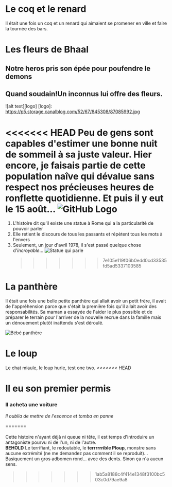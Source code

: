 # Le coq et le renard

Il était une fois un coq et un renard qui aimaient se promener en ville et faire la tournée des bars.


# Les fleurs de Bhaal

## Notre heros pris son épée pour poufendre le demons

## Quand soudain!Un inconnus lui offre des fleurs.

![alt text][logo]
[logo]: https://p5.storage.canalblog.com/52/67/845308/87085992.jpg

<<<<<<< HEAD
Peu de gens sont capables d'estimer une bonne nuit de sommeil à sa juste valeur. Hier encore, je faisais partie de cette population naîve qui dévalue sans respect nos précieuses heures de ronflette quotidienne.
Et puis il y eut le 15 août...
![GitHub Logo](homer.jpg)
=======

1. L'histoire dit qu'il existe une statue à Rome qui a la particularité de pouvoir parler
2. Elle retient le discours de tous les passants et répètent tous les mots à l'envers
3. Seulement, un jour d'avril 1978, il s'est passé quelque chose d'_incroyable_...
   ![Statue qui parle](http://img.over-blog-kiwi.com/300x300/1/41/70/69/20160214/ob_f803a4_la-statue-et-apple.JPG)
   > > > > > > > 7e105e119f06b0edd0cd33535fd5ad5337103585

# La panthère

Il était une fois une belle petite panthère qui allait avoir un petit frère, il avait de l'appréhension parce que s'était la première fois qu'il allait avoir des responsabilités. Sa maman a essayée de l'aider le plus possible et de préparer le terrain pour l'arriver de la nouvelle recrue dans la famille mais un dénouement plutôt inattendu s'est déroulé.

![Bébé panthère](https://media.giphy.com/media/Q30pCKrFLGeeA/giphy.gif)

# Le loup 
Le chat miaule, le loup hurle, test one two.
<<<<<<< HEAD

# Il eu son premier permis  
### Il acheta une voiture  
*Il oublia de mettre de l'escence et tomba en panne*  


=======
<br/>
<br/>Cette histoire n'ayant déjà ni queue ni tête, il est temps d'introduire un antagoniste pourvu ni de l'un, ni de l'autre. 
<br/> **BEHOLD** Le terrifiant, le redoutable, le **terrrrrrible Ploup**, monstre sans aucune extrémité (ne me demandez pas comment il se reproduit)... 
<br/>Basiquement un gros adbomen rond... avec des dents. Sinon ça n'a aucun sens. 
<br/>
>>>>>>> 1ab5a8188c4f414e1348f3100bc503c0d79ae9a8
